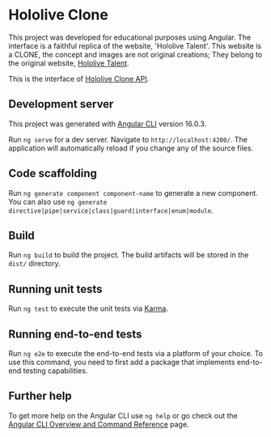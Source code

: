 # Hololive Clone

This project was developed for educational purposes using Angular. The interface is a faithful replica of the website, 'Hololive Talent'. This website is a CLONE, the concept and images are not original creations; They belong to the original website, [Hololive Talent](https://hololive.hololivepro.com/en/talents).

This is the interface of [Hololive Clone API](https://github.com/HAndres8/Hololive-Clone-API).

## Development server
This project was generated with [Angular CLI](https://github.com/angular/angular-cli) version 16.0.3.

Run `ng serve` for a dev server. Navigate to `http://localhost:4200/`. The application will automatically reload if you change any of the source files.

## Code scaffolding

Run `ng generate component component-name` to generate a new component. You can also use `ng generate directive|pipe|service|class|guard|interface|enum|module`.

## Build

Run `ng build` to build the project. The build artifacts will be stored in the `dist/` directory.

## Running unit tests

Run `ng test` to execute the unit tests via [Karma](https://karma-runner.github.io).

## Running end-to-end tests

Run `ng e2e` to execute the end-to-end tests via a platform of your choice. To use this command, you need to first add a package that implements end-to-end testing capabilities.

## Further help

To get more help on the Angular CLI use `ng help` or go check out the [Angular CLI Overview and Command Reference](https://angular.io/cli) page.
